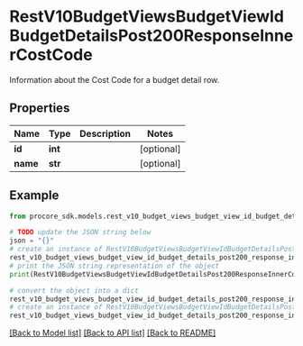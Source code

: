 # RestV10BudgetViewsBudgetViewIdBudgetDetailsPost200ResponseInnerCostCode

Information about the Cost Code for a budget detail row.

## Properties

Name | Type | Description | Notes
------------ | ------------- | ------------- | -------------
**id** | **int** |  | [optional] 
**name** | **str** |  | [optional] 

## Example

```python
from procore_sdk.models.rest_v10_budget_views_budget_view_id_budget_details_post200_response_inner_cost_code import RestV10BudgetViewsBudgetViewIdBudgetDetailsPost200ResponseInnerCostCode

# TODO update the JSON string below
json = "{}"
# create an instance of RestV10BudgetViewsBudgetViewIdBudgetDetailsPost200ResponseInnerCostCode from a JSON string
rest_v10_budget_views_budget_view_id_budget_details_post200_response_inner_cost_code_instance = RestV10BudgetViewsBudgetViewIdBudgetDetailsPost200ResponseInnerCostCode.from_json(json)
# print the JSON string representation of the object
print(RestV10BudgetViewsBudgetViewIdBudgetDetailsPost200ResponseInnerCostCode.to_json())

# convert the object into a dict
rest_v10_budget_views_budget_view_id_budget_details_post200_response_inner_cost_code_dict = rest_v10_budget_views_budget_view_id_budget_details_post200_response_inner_cost_code_instance.to_dict()
# create an instance of RestV10BudgetViewsBudgetViewIdBudgetDetailsPost200ResponseInnerCostCode from a dict
rest_v10_budget_views_budget_view_id_budget_details_post200_response_inner_cost_code_from_dict = RestV10BudgetViewsBudgetViewIdBudgetDetailsPost200ResponseInnerCostCode.from_dict(rest_v10_budget_views_budget_view_id_budget_details_post200_response_inner_cost_code_dict)
```
[[Back to Model list]](../README.md#documentation-for-models) [[Back to API list]](../README.md#documentation-for-api-endpoints) [[Back to README]](../README.md)


